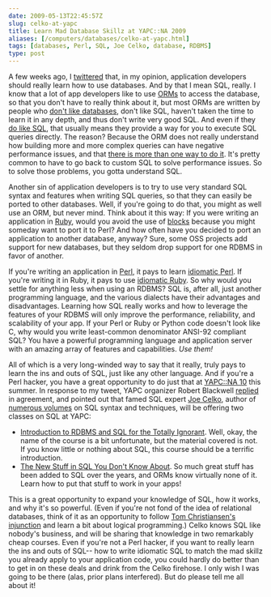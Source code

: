 ```yaml
--- 
date: 2009-05-13T22:45:57Z
slug: celko-at-yapc
title: Learn Mad Database Skillz at YAPC::NA 2009
aliases: [/computers/databases/celko-at-yapc.html]
tags: [databases, Perl, SQL, Joe Celko, database, RDBMS]
type: post
---
```


A few weeks ago, I [twittered] that, in my opinion, application developers
should really learn how to use databases. And by that I mean SQL, really. I know
that a lot of app developers like to use [ORMs] to access the database, so that
you don't have to really think about it, but most ORMs are written by people who
[don't like databases], don't like SQL, haven't taken the time to learn it in
any depth, and thus don't write very good SQL. And even if they [do like SQL],
that usually means they provide a way for you to execute SQL queries directly.
The reason? Because the ORM does not really understand how building more and
more complex queries can have negative performance issues, and that [there is
more than one way to do it]. It's pretty common to have to go back to custom SQL
to solve performance issues. So to solve those problems, you gotta understand
SQL.

Another sin of application developers is to try to use very standard SQL syntax
and features when writing SQL queries, so that they can easily be ported to
other databases. Well, if you're going to do that, you might as well use an ORM,
but never mind. Think about it this way: If you were writing an application in
[Ruby], would you avoid the use of [blocks] because you might someday want to
port it to Perl? And how often have you decided to port an application to
another database, anyway? Sure, some OSS projects add support for new databases,
but they seldom drop support for one RDBMS in favor of another.

If you're writing an application in [Perl], it pays to learn [idiomatic Perl].
If you're writing it in Ruby, it pays to use [idiomatic Ruby]. So why would you
settle for anything less when using an RDBMS? SQL is, after all, just another
programming language, and the various dialects have their advantages and
disadvantages. Learning how SQL really works and how to leverage the features of
your RDBMS will only improve the performance, reliability, and scalability of
your app. If your Perl or Ruby or Python code doesn't look like C, why would you
write least-common denominator ANSI-92 compliant SQL? You have a powerful
programming language and application server with an amazing array of features
and capabilities. *Use them!*

All of which is a very long-winded way to say that it really, truly pays to
learn the ins and outs of SQL, just like any other language. And if you're a
Perl hacker, you have a great opportunity to do just that at [YAPC::NA 10] this
summer. In response to my tweet, YAPC organizer Robert Blackwell [replied] in
agreement, and pointed out that famed SQL expert [Joe Celko], author of
[numerous volumes] on SQL syntax and techniques, will be offering two classes on
SQL at YAPC:

-   [Introduction to RDBMS and SQL for the Totally Ignorant]. Well, okay, the
    name of the course is a bit unfortunate, but the material covered is not. If
    you know little or nothing about SQL, this course should be a terrific
    introduction.
-   [The New Stuff in SQL You Don't Know About]. So much great stuff has been
    added to SQL over the years, and ORMs know virtually none of it. Learn how
    to put that stuff to work in your apps!

This is a great opportunity to expand your knowledge of SQL, how it works, and
why it's so powerful. (Even if you're not fond of the idea of relational
databases, think of it as an opportunity to follow [Tom Christiansen's
injunction] and learn a bit about logical programming.) Celko knows SQL like
nobody's business, and will be sharing that knowledge in two remarkably cheap
courses. Even if you're not a Perl hacker, if you want to really learn the ins
and outs of SQL-- how to write idiomatic SQL to match the mad skillz you already
apply to your application code, you could hardly do better than to get in on
these deals and drink from the Celko firehose. I only wish I was going to be
there (alas, prior plans interfered). But do please tell me all about it!

  [twittered]: https://twitter.com/Theory/status/1576878753
  [ORMs]: https://en.wikipedia.org/wiki/Object-relational_mapping
    "Wikipedia: “Object-relational mapping”"
  [don't like databases]: http://david.loudthinking.com/arc/2005_09.html
    "Choose a single layer of cleverness"
  [do like SQL]: http://www.sqlalchemy.org/
    "SQLAlchemy: The Python SQL Toolkit and Object Relational Mapper"
  [there is more than one way to do it]: https://en.wikipedia.org/wiki/There_is_more_than_one_way_to_do_it
  [Ruby]: http://www.ruby-lang.org/
  [blocks]: http://allaboutruby.wordpress.com/2006/01/20/ruby-blocks-101/
    "All About Ruby: “Ruby Blocks 101”"
  [Perl]: http://www.perl.org/
  [idiomatic Perl]: http://dave.org.uk/talks/idiomatic/
  [idiomatic Ruby]: http://cbcg.net/talks/rubyidioms/index.html
  [YAPC::NA 10]: http://yapc10.org/ "YAPC|10 - Pittsburgh - June 22-24, 2009"
  [replied]: https://twitter.com/rblackwe/status/1577360108
  [Joe Celko]: http://www.celko.com/
  [numerous volumes]: https://www.amazon.com/exec/obidos/search-handle-form/104-8596028-9604762
    "Joe Celko's Books on Amazon.com"
  [Introduction to RDBMS and SQL for the Totally Ignorant]: http://yapc10.org/yn2009/talk/2050
  [The New Stuff in SQL You Don't Know About]: http://yapc10.org/yn2009/talk/2051
  [Tom Christiansen's injunction]: http://markmail.org/message/tpatt4rgdwmcjsvg
    "Re: Thoughts on maintaining perl"
